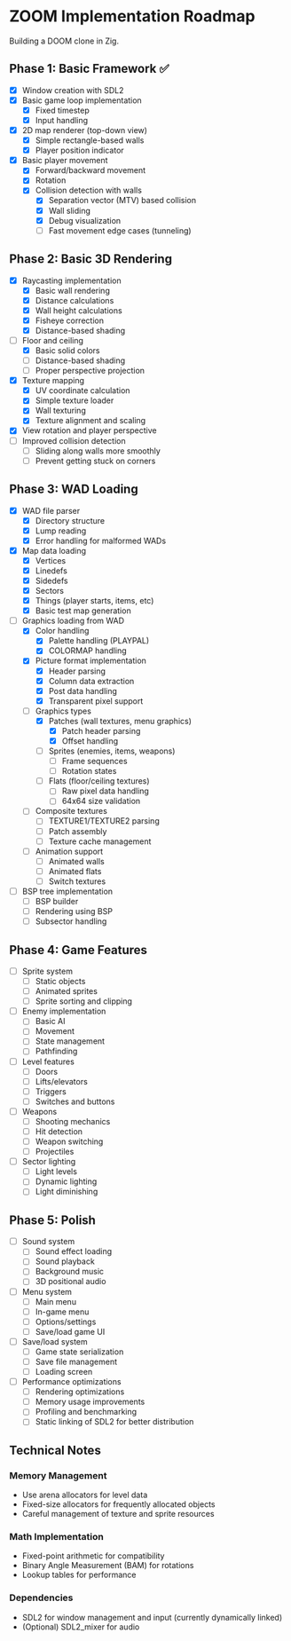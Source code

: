 # ZOOM Implementation Roadmap

Building a DOOM clone in Zig.

## Phase 1: Basic Framework ✅
- [x] Window creation with SDL2
- [x] Basic game loop implementation
  - [x] Fixed timestep
  - [x] Input handling
- [x] 2D map renderer (top-down view)
  - [x] Simple rectangle-based walls
  - [x] Player position indicator
- [x] Basic player movement
  - [x] Forward/backward movement
  - [x] Rotation
  - [x] Collision detection with walls
    - [x] Separation vector (MTV) based collision
    - [x] Wall sliding
    - [x] Debug visualization
    - [ ] Fast movement edge cases (tunneling)

## Phase 2: Basic 3D Rendering
- [x] Raycasting implementation
  - [x] Basic wall rendering
  - [x] Distance calculations
  - [x] Wall height calculations
  - [x] Fisheye correction
  - [x] Distance-based shading
- [ ] Floor and ceiling
  - [x] Basic solid colors
  - [ ] Distance-based shading
  - [ ] Proper perspective projection
- [x] Texture mapping
  - [x] UV coordinate calculation
  - [x] Simple texture loader
  - [x] Wall texturing
  - [x] Texture alignment and scaling
- [x] View rotation and player perspective
- [ ] Improved collision detection
  - [ ] Sliding along walls more smoothly
  - [ ] Prevent getting stuck on corners

## Phase 3: WAD Loading
- [x] WAD file parser
  - [x] Directory structure
  - [x] Lump reading
  - [x] Error handling for malformed WADs
- [x] Map data loading
  - [x] Vertices
  - [x] Linedefs
  - [x] Sidedefs
  - [x] Sectors
  - [x] Things (player starts, items, etc)
  - [x] Basic test map generation
- [ ] Graphics loading from WAD
  - [x] Color handling
    - [x] Palette handling (PLAYPAL)
    - [x] COLORMAP handling
  - [x] Picture format implementation
    - [x] Header parsing
    - [x] Column data extraction
    - [x] Post data handling
    - [x] Transparent pixel support
  - [ ] Graphics types
    - [x] Patches (wall textures, menu graphics)
      - [x] Patch header parsing
      - [x] Offset handling
    - [ ] Sprites (enemies, items, weapons)
      - [ ] Frame sequences
      - [ ] Rotation states
    - [ ] Flats (floor/ceiling textures)
      - [ ] Raw pixel data handling
      - [ ] 64x64 size validation
  - [ ] Composite textures
    - [ ] TEXTURE1/TEXTURE2 parsing
    - [ ] Patch assembly
    - [ ] Texture cache management
  - [ ] Animation support
    - [ ] Animated walls
    - [ ] Animated flats
    - [ ] Switch textures
- [ ] BSP tree implementation
  - [ ] BSP builder
  - [ ] Rendering using BSP
  - [ ] Subsector handling

## Phase 4: Game Features
- [ ] Sprite system
  - [ ] Static objects
  - [ ] Animated sprites
  - [ ] Sprite sorting and clipping
- [ ] Enemy implementation
  - [ ] Basic AI
  - [ ] Movement
  - [ ] State management
  - [ ] Pathfinding
- [ ] Level features
  - [ ] Doors
  - [ ] Lifts/elevators
  - [ ] Triggers
  - [ ] Switches and buttons
- [ ] Weapons
  - [ ] Shooting mechanics
  - [ ] Hit detection
  - [ ] Weapon switching
  - [ ] Projectiles
- [ ] Sector lighting
  - [ ] Light levels
  - [ ] Dynamic lighting
  - [ ] Light diminishing

## Phase 5: Polish
- [ ] Sound system
  - [ ] Sound effect loading
  - [ ] Sound playback
  - [ ] Background music
  - [ ] 3D positional audio
- [ ] Menu system
  - [ ] Main menu
  - [ ] In-game menu
  - [ ] Options/settings
  - [ ] Save/load game UI
- [ ] Save/load system
  - [ ] Game state serialization
  - [ ] Save file management
  - [ ] Loading screen
- [ ] Performance optimizations
  - [ ] Rendering optimizations
  - [ ] Memory usage improvements
  - [ ] Profiling and benchmarking
  - [ ] Static linking of SDL2 for better distribution

## Technical Notes

### Memory Management
- Use arena allocators for level data
- Fixed-size allocators for frequently allocated objects
- Careful management of texture and sprite resources

### Math Implementation
- Fixed-point arithmetic for compatibility
- Binary Angle Measurement (BAM) for rotations
- Lookup tables for performance

### Dependencies
- SDL2 for window management and input (currently dynamically linked)
- (Optional) SDL2_mixer for audio 